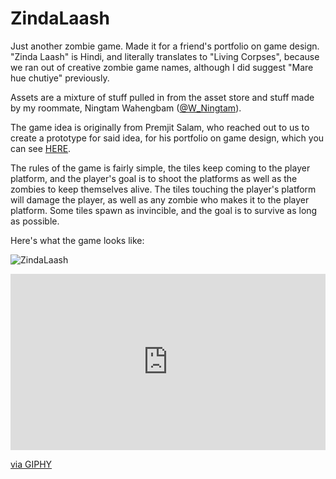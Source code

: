 # ZindaLaash


Just another zombie game. Made it for a friend's portfolio on game design. "Zinda Laash" is Hindi, and literally translates to "Living Corpses", because we ran out of creative zombie game names, although I did suggest "Mare hue chutiye" previously.


Assets are a mixture of stuff pulled in from the asset store and stuff made
by my roommate, Ningtam Wahengbam ([@W_Ningtam](https://twitter.com/W_Ningtam)).

The game idea is originally from Premjit Salam, who reached out to us to create
a prototype for said idea, for his portfolio on game design, which you can see
[HERE](https://salamprem49.wixsite.com/premjit).

The rules of the game is fairly simple, the tiles keep coming to the player
platform, and the player's goal is to shoot the platforms as well as the zombies
to keep themselves alive. The tiles touching the player's platform will damage
the player, as well as any zombie who makes it to the player platform. Some
tiles spawn as invincible, and the goal is to survive as long as possible.

Here's what the game looks like:

![ZindaLaash](https://media.giphy.com/media/65K1yJp325NSaoeCxF/giphy.gif)
<div style="width:100%;height:0;padding-bottom:56%;position:relative;"><iframe src="https://giphy.com/embed/65K1yJp325NSaoeCxF" width="100%" height="100%" style="position:absolute" frameBorder="0" class="giphy-embed" allowFullScreen></iframe></div><p><a href="https://giphy.com/gifs/65K1yJp325NSaoeCxF">via GIPHY</a></p>

